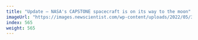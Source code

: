 ```yaml
---
title: "Update – NASA's CAPSTONE spacecraft is on its way to the moon"
imageUrl: "https://images.newscientist.com/wp-content/uploads/2022/05/31115459/SEI_107221617.jpg?width=600"
index: 565
weight: 565
---
```


